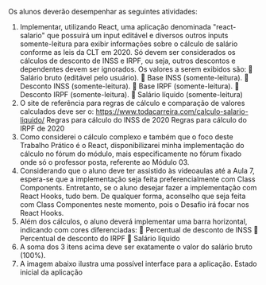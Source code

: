 Os alunos deverão desempenhar as seguintes atividades:

1. Implementar, utilizando React, uma aplicação denominada "react-salario" que possuirá um input editável e diversos outros inputs somente-leitura para exibir informações sobre o cálculo de salário conforme as leis da CLT em 2020. Só devem ser considerados os cálculos de desconto de INSS e IRPF, ou seja, outros descontos e dependentes devem ser ignorados. Os valores a serem exibidos são:
    Salário bruto (editável pelo usuário).
    Base INSS (somente-leitura).
    Desconto INSS (somente-leitura).
    Base IRPF (somente-leitura).
    Desconto IRPF (somente-leitura).
    Salário líquido (somente-leitura)
2. O site de referência para regras de cálculo e comparação de valores calculados deve ser o: https://www.todacarreira.com/calculo-salario-liquido/
   Regras para cálculo do INSS de 2020
   Regras para cálculo do IRPF de 2020
3. Como considerei o cálculo complexo e também que o foco deste Trabalho Prático é o React, disponibilizarei minha implementação do cálculo no fórum do módulo, mais especificamente no fórum fixado onde só o professor posta, referente ao Módulo 03.
4. Considerando que o aluno deve ter assistido às videoaulas até a Aula 7, espera-se que a implementação seja feita preferencialmente com Class Components. Entretanto, se o aluno desejar fazer a implementação com React Hooks, tudo bem. De qualquer forma, aconselho que seja feita com Class Componentes neste momento, pois o Desafio irá focar nos React Hooks.
5. Além dos cálculos, o aluno deverá implementar uma barra horizontal, indicando com cores diferenciadas:
    Percentual de desconto de INSS
    Percentual de desconto do IRPF
    Salário líquido
6. A soma dos 3 itens acima deve ser exatamente o valor do salário bruto (100%).
7. A imagem abaixo ilustra uma possível interface para a aplicação.
   Estado inicial da aplicação
